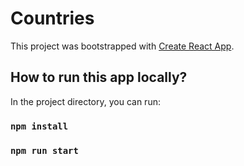 # Countries

This project was bootstrapped with [Create React App](https://github.com/facebook/create-react-app).

## How to run this app locally?

In the project directory, you can run:

### `npm install`
### `npm run start`
